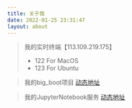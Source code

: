 ```yaml
---
title: 关于我
date: 2022-01-25 23:31:47
layout: about
---
```


> 我的实时终端【113.109.219.175】 
>   - 122 For MacOS 
>   - 123 For Ubuntu

> 我的big_boot项目 [动态地址](http://113.109.219.175:18999)

> 我的JupyterNotebook服务 [动态地址](http://113.109.219.175:19000)
